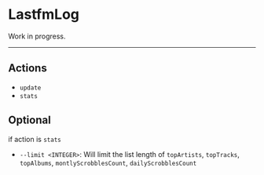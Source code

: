 # LastfmLog

Work in progress.

---

## Actions

- `update`
- `stats`

## Optional

if action is `stats`

- `--limit <INTEGER>`: Will limit the list length of `topArtists`, `topTracks`, `topAlbums`, `montlyScrobblesCount`, `dailyScrobblesCount`
